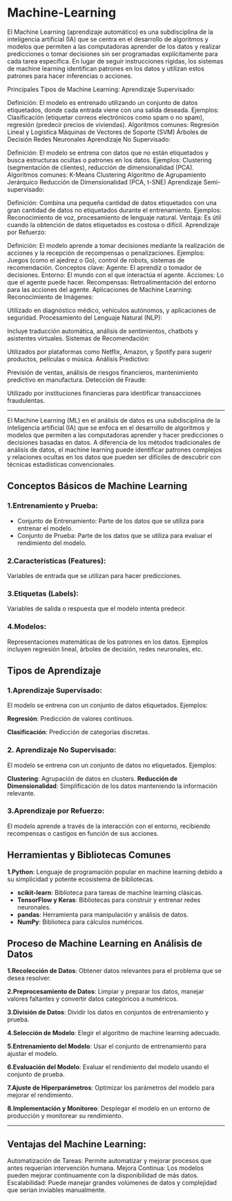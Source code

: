 # Machine-Learning

El Machine Learning (aprendizaje automático) es una subdisciplina de la inteligencia artificial (IA) que se centra en el desarrollo de algoritmos y modelos que permiten a las computadoras aprender de los datos y realizar predicciones o tomar decisiones sin ser programadas explícitamente para cada tarea específica. En lugar de seguir instrucciones rígidas, los sistemas de machine learning identifican patrones en los datos y utilizan estos patrones para hacer inferencias o acciones.


Principales Tipos de Machine Learning:
Aprendizaje Supervisado:

Definición: El modelo es entrenado utilizando un conjunto de datos etiquetados, donde cada entrada viene con una salida deseada.
Ejemplos: Clasificación (etiquetar correos electrónicos como spam o no spam), regresión (predecir precios de viviendas).
Algoritmos comunes:
Regresión Lineal y Logística
Máquinas de Vectores de Soporte (SVM)
Árboles de Decisión
Redes Neuronales
Aprendizaje No Supervisado:

Definición: El modelo se entrena con datos que no están etiquetados y busca estructuras ocultas o patrones en los datos.
Ejemplos: Clustering (segmentación de clientes), reducción de dimensionalidad (PCA).
Algoritmos comunes:
K-Means Clustering
Algoritmo de Agrupamiento Jerárquico
Reducción de Dimensionalidad (PCA, t-SNE)
Aprendizaje Semi-supervisado:

Definición: Combina una pequeña cantidad de datos etiquetados con una gran cantidad de datos no etiquetados durante el entrenamiento.
Ejemplos: Reconocimiento de voz, procesamiento de lenguaje natural.
Ventaja: Es útil cuando la obtención de datos etiquetados es costosa o difícil.
Aprendizaje por Refuerzo:

Definición: El modelo aprende a tomar decisiones mediante la realización de acciones y la recepción de recompensas o penalizaciones.
Ejemplos: Juegos (como el ajedrez o Go), control de robots, sistemas de recomendación.
Conceptos clave:
Agente: El aprendiz o tomador de decisiones.
Entorno: El mundo con el que interactúa el agente.
Acciones: Lo que el agente puede hacer.
Recompensas: Retroalimentación del entorno para las acciones del agente.
Aplicaciones de Machine Learning:
Reconocimiento de Imágenes:

Utilizado en diagnóstico médico, vehículos autónomos, y aplicaciones de seguridad.
Procesamiento del Lenguaje Natural (NLP):

Incluye traducción automática, análisis de sentimientos, chatbots y asistentes virtuales.
Sistemas de Recomendación:

Utilizados por plataformas como Netflix, Amazon, y Spotify para sugerir productos, películas o música.
Análisis Predictivo:

Previsión de ventas, análisis de riesgos financieros, mantenimiento predictivo en manufactura.
Detección de Fraude:

Utilizado por instituciones financieras para identificar transacciones fraudulentas.



-----------------------------------


El Machine Learning (ML) en el análisis de datos es una subdisciplina de la inteligencia artificial (IA) que se enfoca en el desarrollo de algoritmos y modelos que permiten a las computadoras aprender y hacer predicciones o decisiones basadas en datos. A diferencia de los métodos tradicionales de análisis de datos, el machine learning puede identificar patrones complejos y relaciones ocultas en los datos que pueden ser difíciles de descubrir con técnicas estadísticas convencionales.

## Conceptos Básicos de Machine Learning

### 1.Entrenamiento y Prueba:

* Conjunto de Entrenamiento: Parte de los datos que se utiliza para entrenar el modelo.
* Conjunto de Prueba: Parte de los datos que se utiliza para evaluar el rendimiento del modelo.

### 2.Características (Features): 
Variables de entrada que se utilizan para hacer predicciones.

### 3.Etiquetas (Labels): 
Variables de salida o respuesta que el modelo intenta predecir.

### 4.Modelos: 
Representaciones matemáticas de los patrones en los datos. Ejemplos incluyen regresión lineal, árboles de decisión, redes neuronales, etc.


## Tipos de Aprendizaje

### 1.Aprendizaje Supervisado: 
El modelo se entrena con un conjunto de datos etiquetados. Ejemplos:

**Regresión**: Predicción de valores continuos.

**Clasificación**: Predicción de categorías discretas.

### 2. Aprendizaje No Supervisado: 
El modelo se entrena con un conjunto de datos no etiquetados. Ejemplos:

**Clustering**: Agrupación de datos en clusters.
**Reducción de Dimensionalidad**: Simplificación de los datos manteniendo la información relevante.

### 3.Aprendizaje por Refuerzo: 
El modelo aprende a través de la interacción con el entorno, recibiendo recompensas o castigos en función de sus acciones.


## Herramientas y Bibliotecas Comunes

**1.Python**: Lenguaje de programación popular en machine learning debido a su simplicidad y potente ecosistema de bibliotecas.

- **scikit-learn**: Biblioteca para tareas de machine learning clásicas.
- **TensorFlow y Keras**: Bibliotecas para construir y entrenar redes neuronales.
- **pandas**: Herramienta para manipulación y análisis de datos.
- **NumPy**: Biblioteca para cálculos numéricos.


## Proceso de Machine Learning en Análisis de Datos

**1.Recolección de Datos**: Obtener datos relevantes para el problema que se desea resolver.

**2.Preprocesamiento de Datos**: Limpiar y preparar los datos, manejar valores faltantes y convertir datos categóricos a numéricos.

**3.División de Datos**: Dividir los datos en conjuntos de entrenamiento y prueba.

**4.Selección de Modelo**: Elegir el algoritmo de machine learning adecuado.

**5.Entrenamiento del Modelo**: Usar el conjunto de entrenamiento para ajustar el modelo.

**6.Evaluación del Modelo**: Evaluar el rendimiento del modelo usando el conjunto de prueba.

**7.Ajuste de Hiperparámetros**: Optimizar los parámetros del modelo para mejorar el rendimiento.

**8.Implementación y Monitoreo**: Desplegar el modelo en un entorno de producción y monitorear su rendimiento.

----
## Ventajas del Machine Learning:
Automatización de Tareas: Permite automatizar y mejorar procesos que antes requerían intervención humana.
Mejora Continua: Los modelos pueden mejorar continuamente con la disponibilidad de más datos.
Escalabilidad: Puede manejar grandes volúmenes de datos y complejidad que serían inviables manualmente.
